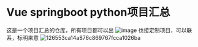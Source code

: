 # Vue springboot python项目汇总
这是一个项目汇总的仓库，所有项目都可以出
![image](https://github.com/user-attachments/assets/f8e65708-b003-4f12-86d1-384cc057b850)
也接定制项目，可以联系，标明来意
![126553ca14a876c869767fcca1026ba](https://github.com/user-attachments/assets/4cf14c68-3419-4f38-93de-d475301aa11f)


